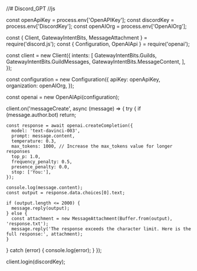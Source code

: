 //# Discord_GPT
//js


const openApiKey = process.env['OpenAPIKey'];
const discordKey = process.env['DiscordKey'];
const openAIOrg = process.env['OpenAIOrg'];

const { Client, GatewayIntentBits, MessageAttachment } = require('discord.js');
const { Configuration, OpenAIApi } = require('openai');

const client = new Client({
  intents: [
    GatewayIntentBits.Guilds,
    GatewayIntentBits.GuildMessages,
    GatewayIntentBits.MessageContent,
  ],
});

const configuration = new Configuration({
  apiKey: openApiKey,
  organization: openAIOrg,
});

const openai = new OpenAIApi(configuration);

client.on('messageCreate', async (message) => {
  try {
    if (message.author.bot) return;

    const response = await openai.createCompletion({
      model: 'text-davinci-003',
      prompt: message.content,
      temperature: 0.3,
      max_tokens: 1000, // Increase the max_tokens value for longer responses
      top_p: 1.0,
      frequency_penalty: 0.5,
      presence_penalty: 0.0,
      stop: ['You:'],
    });

    console.log(message.content);
    const output = response.data.choices[0].text;

    if (output.length <= 2000) {
      message.reply(output);
    } else {
      const attachment = new MessageAttachment(Buffer.from(output), 'response.txt');
      message.reply('The response exceeds the character limit. Here is the full response:', attachment);
    }
  } catch (error) {
    console.log(error);
  }
});

client.login(discordKey);
